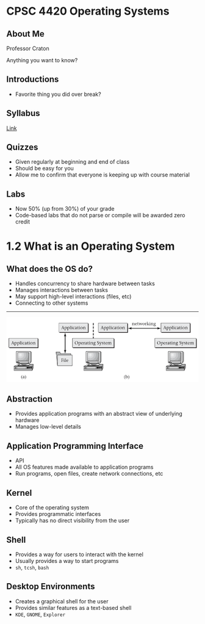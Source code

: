 CPSC 4420 Operating Systems
===========================

About Me
--------

Professor Craton

Anything you want to know?

Introductions
-------------

- Favorite thing you did over break?

Syllabus
--------

[Link](../syllabus.html)

Quizzes
-------

- Given regularly at beginning and end of class
- Should be easy for you
- Allow me to confirm that everyone is keeping up with course material

Labs
----

- Now 50% (up from 30%) of your grade
- Code-based labs that do not parse or compile will be awarded zero credit

1.2 What is an Operating System
===============================

What does the OS do?
--------------------

- Handles concurrency to share hardware between tasks
- Manages interactions between tasks
- May support high-level interactions (files, etc)
- Connecting to other systems

---

![OS in use](media/1-1.png)

Abstraction
-----------

- Provides application programs with an abstract view of underlying hardware
- Manages low-level details

Application Programming Interface
---------------------------------

- API
- All OS features made available to application programs
- Run programs, open files, create network connections, etc

Kernel
------

- Core of the operating system
- Provides programmatic interfaces
- Typically has no direct visibility from the user

Shell
-----

- Provides a way for users to interact with the kernel
- Usually provides a way to start programs
- `sh`, `tcsh`, `bash`

Desktop Environments
--------------------

- Creates a graphical shell for the user
- Provides similar features as a text-based shell
- `KDE`, `GNOME`, `Explorer`

